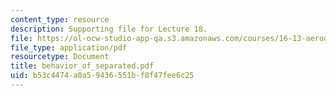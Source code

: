 ```yaml
---
content_type: resource
description: Supporting file for Lecture 18.
file: https://ol-ocw-studio-app-qa.s3.amazonaws.com/courses/16-13-aerodynamics-of-viscous-fluids-fall-2003/b53c4474a0a59436551bf8f47fee6c25_behavior_of_separated.pdf
file_type: application/pdf
resourcetype: Document
title: behavior_of_separated.pdf
uid: b53c4474-a0a5-9436-551b-f8f47fee6c25
---
```

